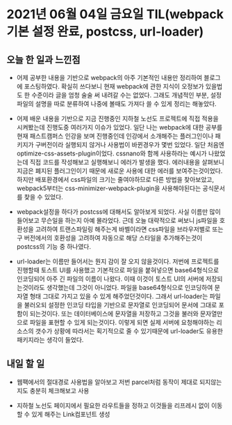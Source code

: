 # 2021년 06월 04일 금요일 TIL(webpack기본 설정 완료, postcss, url-loader)

## 오늘 한 일과 느낀점
- 어제 공부한 내용을 기반으로 webpack의 아주 기본적인 내용만 정리하여 블로그에 포스팅하였다. 확실히 쓰다보니 현재 webpack에 관한 지식이 오정보가 있을법도 한 수준이라 글을 엄청 술술 써 내려갈 수는 없었다. 그래도 개념적인 부분, 설정파일의 설명을 따로 분류하여 나중에 볼때도 가져다 쓸 수 있게 정리는 해놓았다.  

- 어제 배운 내용을 기반으로 지금 진행중인 지하철 노선도 프로젝트에 직접 적용을 시켜봤는데 진행도중 여러가지 이슈가 있었다. 일단 나는 webpack에 대한 공부를 현재 패스트캠퍼스 인강을 보며 진행중인데 인강에서 소개해주는 플러그인이나 패키지가 구버전이라 실행되지 않거나 사용법이 바뀐경우가 몇번 있었다. 일단 처음엔 optimize-css-assets-plugin이었다. cssnano와 함께 사용하라는 예시가 나왔었는데 직접 코드를 작성해보고 실행해보니 에러가 발생을 했다. 에러내용을 살펴보니 지금은 폐지된 플러그인이기 때문에 새로운 사용에 대한 에러를 보여주는것이었다. 하지만 배포환경에서 css파일의 크기는 줄여야하므로 다른 방법을 찾아보았고, webpack5부터는 css-minimizer-webpack-plugin을 사용해야된다는 공식문서를 찾을 수 있었다.

- webpack설정을 하다가 postcss에 대해서도 알아보게 되었다. 사실 이름만 많이 들어보고 무슨일을 하는지 아예 몰라었다. 근데 오늘 대략적으로 써보니 js파일을 호환성을 고려하여 트랜스파일링 해주는게 바벨이라면 css파일을 브라우저별로 또는 구 버전에서의 호환성을 고려하여 자동으로 해당 스타일을 추가해주는것이 postcss의 기능 중 하나였다.

- url-loader는 이름만 들어서는 뭔지 감이 잘 오지 않을것이다. 저번에 프로젝트를 진행할때 토스트 UI를 사용했고 기본적으로 파일을 붙혀넣으면 base64형식으로 인코딩되어 아주 긴 파일의 이름이 나왔다. 이때 이것이 토스트 UI의 서버에 저장되는것이라도 생각했는데 그것이 아니었다. 파일을 base64형식으로 인코딩하여 문자열 형태 그대로 가지고 있을 수 있게 해주었던것이다. 그래서 url-loader는 파일을 불러오되 설정한 인코딩 타입을 기반으로 문자열로 인코딩되어 문서에 그대로 포함이 되는것이다. 또는 데이터베이스에 문자열을 저장하고 그것을 불러와 문자열만으로 파일을 표현할 수 있게 되는것이다. 이렇게 되면 실제 서버에 요청해야하는 리소스의 갯수가 상황에 따라서는 획기적으로 줄 수 있기때문에 url-loader도 유용한 패키지라는 생각이 들었다.

## 내일 할 일
- 웹팩에서의 절대경로 사용법을 알아보고 저번 parcel처럼 동작이 제대로 되지않는지도 충분히 체크해보고 사용

- 지하철 노선도 페이지에서 필요한 라우트들을 정하고 이것들을 리프레시 없이 이동할 수 있게 해주는 Link컴포넌트 생성


